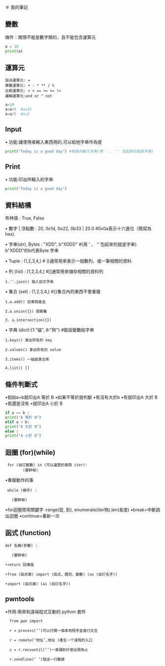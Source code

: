 ＃ 我的筆記

## 變數
條件：開頭不能是數字類的，且不能包含運算元

```python
a = 10
print(a)
```

## 運算元
    指派運算元: =
    算數運算元: + - * ** / %
    比較運算元: > < == >= <= !=
    邏輯運算元:and or ^ not

```python
a=10
a=a+5  #a=15
a=a/5  #a=2
```

## Input
• 功能:讓使用者輸入東⻄用的,可以給他字串作為提
```python
print("Today is a good day") #框框內輸入字串(用 ' 、 '' 包起來的就是字串)
```

## Print
• 功能:印出所輸入的字串
```python
print("Today is a good day")
```

## 資料結構
布林值 : True, False

• 數字 | 浮點數 : 20, 0x1d, 0o22, 0b33 | 20.0  #0x0a表示十六進位（簡寫為hex).

• 字串(str), Bytes : "XDD", b"XDDD"  #(用 ' 、 '' 包起來的就是字串). b"XDDD"的b代表Byte 字串

• Tuple : (1,2,3,4,)   # ()通常用來表示一個數列、或一筆相關的資料


• 列 (list) : [1,2,3,4,]  #[]通常用來儲存相關的資料列
    
    1.''.join() 插入前方字串

• 集合 (set) : {1,2,3,4,}  #{}集合內的東⻄不會重複
    
    1.a.add() 加東⻄進去 

    2.a.union({}) 取聯集 
 
    3. a.intersection({})

• 字典 (dict):{1:"貓", 8:"狗"} #能設變數給字串
     
    1.keys() 拿出所有的 key

    2.values() 拿出所有的 value

    3.items() 一組組拿出來

    4.list() []
   
## 條件判斷式
•假如a=b就印出A 等於 B
•如果不等於就判斷
•有沒有大於b
•有就印出A 大於 B
•若還是沒有
•就印出A 小於 B
```python
if a == b :
print("A 等於 B")
elif a > b:
print("A 大於 B")
else :
print("A 小於 B")
```

## 迴圈 (for)(while)
     
     for (自訂變數) in (可以遍歷的東⻄ iter):
            (要幹嘛)
  •重複動作的事
  
     while (條件) :
     
       (要幹嘛)
      
  •for迴圈常用關鍵字 :range(從, 到), enumerate(iter物),len(長度)
  •break=中斷跳出迴圈
  •continue=重新一次

## 函式 (function)

    def 名稱(參數) :
   
       (要幹嘛)
      
    •return 回傳值
      
    •from (函式庫) import (函式、類別、變數) (as (自訂名字))

    •import (函式庫) (as (自訂名字))
    
 ## pwntools
 •作用:用來和遠端程式互動的 python 套件   
      
      from pwn import 
      
      r = process(‘’)可以打開一個本地程序並進行交互

      r = remote(‘地址’,地址 )產生一个遠程的入口

      s = r.recvuntil(‘’)一直讀到什麼出現為止

      r.sendline(‘ ’)發送一行數據








